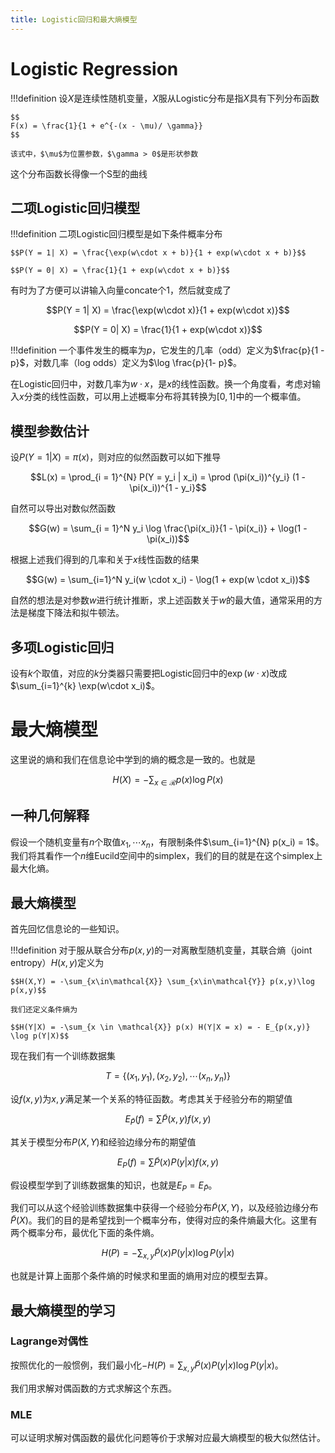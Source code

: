 ```yaml
---
title: Logistic回归和最大熵模型
---
```


# Logistic Regression

!!!definition
    设$X$是连续性随机变量，$X$服从Logistic分布是指$X$具有下列分布函数

    $$
    F(x) = \frac{1}{1 + e^{-(x - \mu)/ \gamma}}
    $$

    该式中，$\mu$为位置参数，$\gamma > 0$是形状参数

这个分布函数长得像一个S型的曲线

## 二项Logistic回归模型

!!!definition
    二项Logistic回归模型是如下条件概率分布

    $$P(Y = 1| X) = \frac{\exp(w\cdot x + b)}{1 + exp(w\cdot x + b)}$$

    $$P(Y = 0| X) = \frac{1}{1 + exp(w\cdot x + b)}$$

有时为了方便可以讲输入向量concate个1，然后就变成了

$$P(Y = 1| X) = \frac{\exp(w\cdot x)}{1 + exp(w\cdot x)}$$

$$P(Y = 0| X) = \frac{1}{1 + exp(w\cdot x)}$$

!!!definition
    一个事件发生的概率为$p$，它发生的几率（odd）定义为$\frac{p}{1 - p}$，对数几率（log odds）定义为$\log \frac{p}{1- p}$。

在Logistic回归中，对数几率为$w\cdot x$，是$x$的线性函数。换一个角度看，考虑对输入$x$分类的线性函数，可以用上述概率分布将其转换为$[0,1]$中的一个概率值。

## 模型参数估计

设$P(Y=1|X) = \pi(x)$，则对应的似然函数可以如下推导

$$L(x) = \prod_{i = 1}^{N} P(Y = y_i | x_i) = \prod (\pi(x_i))^{y_i} (1 - \pi(x_i))^{1 - y_i}$$

自然可以导出对数似然函数

$$G(w) = \sum_{i = 1}^N y_i \log \frac{\pi(x_i)}{1 - \pi(x_i)} + \log(1 - \pi(x_i))$$

根据上述我们得到的几率和关于$x$线性函数的结果

$$G(w) = \sum_{i=1}^N y_i(w \cdot x_i) - \log(1 + exp(w \cdot x_i))$$

自然的想法是对参数$w$进行统计推断，求上述函数关于$w$的最大值，通常采用的方法是梯度下降法和拟牛顿法。

## 多项Logistic回归

设有$k$个取值，对应的$k$分类器只需要把Logistic回归中的$\exp(w\cdot x)$改成$\sum_{i=1}^{k} \exp(w\cdot x_i)$。

# 最大熵模型

这里说的熵和我们在信息论中学到的熵的概念是一致的。也就是

$$H(X) = - \sum_{x \in \mathcal{R}} p(x) \log P(x)$$

## 一种几何解释

假设一个随机变量有$n$个取值$x_1,\cdots x_n$，有限制条件$\sum_{i=1}^{N} p(x_i) = 1$。我们将其看作一个$n$维Eucild空间中的simplex，我们的目的就是在这个simplex上最大化熵。

## 最大熵模型

首先回忆信息论的一些知识。

!!!definition
    对于服从联合分布$p(x,y)$的一对离散型随机变量，其联合熵（joint entropy）$H(x,y)$定义为
    
    $$H(X,Y) = -\sum_{x\in\mathcal{X}} \sum_{x\in\mathcal{Y}} p(x,y)\log p(x,y)$$
    
    我们还定义条件熵为

    $$H(Y|X) = -\sum_{x \in \mathcal{X}} p(x) H(Y|X = x) = - E_{p(x,y)} \log p(Y|X)$$

现在我们有一个训练数据集

$$T = \lbrace (x_1,y_1),(x_2,y_2), \cdots (x_n,y_n) \rbrace$$

设$f(x,y)$为$x,y$满足某一个关系的特征函数。考虑其关于经验分布的期望值

$$E_{\tilde{P}}(f) = \sum \tilde{P}(x,y) f(x,y)$$

其关于模型分布$P(X,Y)$和经验边缘分布的期望值

$$E_P(f) = \sum \tilde{P} (x) P(y|x) f(x,y)$$

假设模型学到了训练数据集的知识，也就是$E_P = E_\tilde{P}$。

我们可以从这个经验训练数据集中获得一个经验分布$\tilde{P}(X,Y)$，以及经验边缘分布$\tilde{P}(X)$。我们的目的是希望找到一个概率分布，使得对应的条件熵最大化。这里有两个概率分布，最优化下面的条件熵。

$$H(P) = - \sum_{x,y} \tilde{P}(x) P(y|x) \log P(y|x)$$

也就是计算上面那个条件熵的时候求和里面的熵用对应的模型去算。

## 最大熵模型的学习

### Lagrange对偶性

按照优化的一般惯例，我们最小化$-H(P) = \sum_{x,y} \tilde{P}(x) P(y|x) \log P(y|x)$。

我们用求解对偶函数的方式求解这个东西。

### MLE

可以证明求解对偶函数的最优化问题等价于求解对应最大熵模型的极大似然估计。